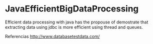 # JavaEfficientBigDataProcessing
Efficient data processing with java has the propouse of demostrate that extracting data using jdbc is more efficient using thread and queues.

Referencias
http://www.databasetestdata.com/
